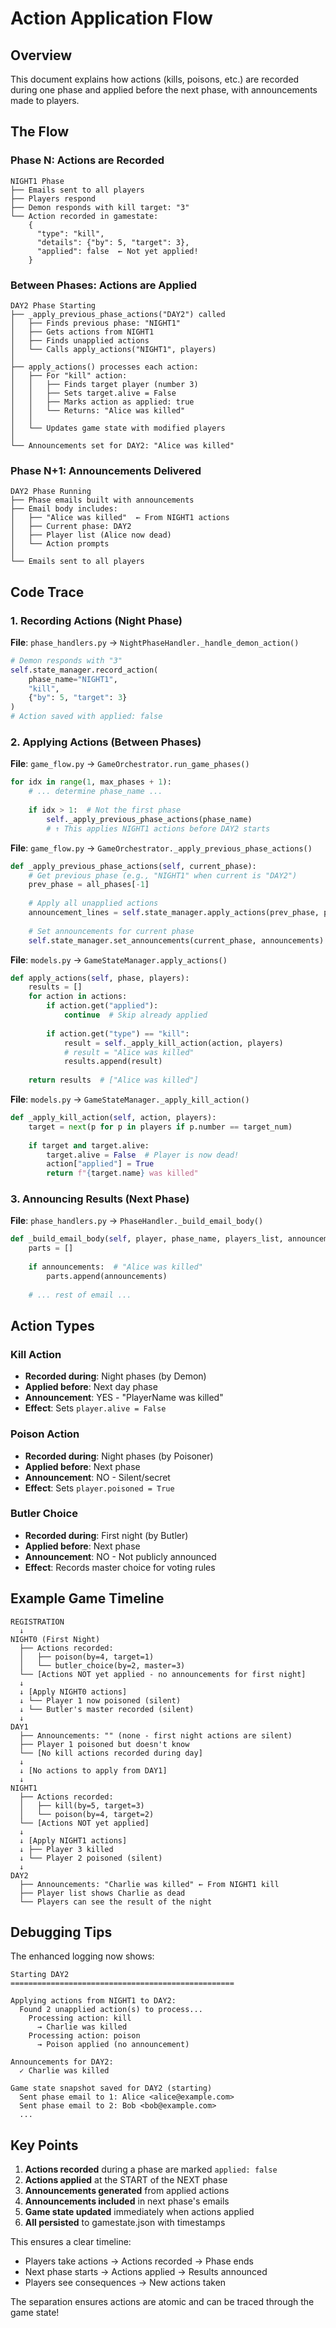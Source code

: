 # Action Application Flow

## Overview
This document explains how actions (kills, poisons, etc.) are recorded during one phase and applied before the next phase, with announcements made to players.

## The Flow

### Phase N: Actions are Recorded

```
NIGHT1 Phase
├── Emails sent to all players
├── Players respond
├── Demon responds with kill target: "3"
└── Action recorded in gamestate:
    {
      "type": "kill",
      "details": {"by": 5, "target": 3},
      "applied": false  ← Not yet applied!
    }
```

### Between Phases: Actions are Applied

```
DAY2 Phase Starting
├── _apply_previous_phase_actions("DAY2") called
│   ├── Finds previous phase: "NIGHT1"
│   ├── Gets actions from NIGHT1
│   ├── Finds unapplied actions
│   └── Calls apply_actions("NIGHT1", players)
│
├── apply_actions() processes each action:
│   ├── For "kill" action:
│   │   ├── Finds target player (number 3)
│   │   ├── Sets target.alive = False
│   │   ├── Marks action as applied: true
│   │   └── Returns: "Alice was killed"
│   │
│   └── Updates game state with modified players
│
└── Announcements set for DAY2: "Alice was killed"
```

### Phase N+1: Announcements Delivered

```
DAY2 Phase Running
├── Phase emails built with announcements
├── Email body includes:
│   ├── "Alice was killed"  ← From NIGHT1 actions
│   ├── Current phase: DAY2
│   ├── Player list (Alice now dead)
│   └── Action prompts
│
└── Emails sent to all players
```

## Code Trace

### 1. Recording Actions (Night Phase)

**File**: `phase_handlers.py` → `NightPhaseHandler._handle_demon_action()`

```python
# Demon responds with "3"
self.state_manager.record_action(
    phase_name="NIGHT1", 
    "kill",
    {"by": 5, "target": 3}
)
# Action saved with applied: false
```

### 2. Applying Actions (Between Phases)

**File**: `game_flow.py` → `GameOrchestrator.run_game_phases()`

```python
for idx in range(1, max_phases + 1):
    # ... determine phase_name ...
    
    if idx > 1:  # Not the first phase
        self._apply_previous_phase_actions(phase_name)
        # ↑ This applies NIGHT1 actions before DAY2 starts
```

**File**: `game_flow.py` → `GameOrchestrator._apply_previous_phase_actions()`

```python
def _apply_previous_phase_actions(self, current_phase):
    # Get previous phase (e.g., "NIGHT1" when current is "DAY2")
    prev_phase = all_phases[-1]
    
    # Apply all unapplied actions
    announcement_lines = self.state_manager.apply_actions(prev_phase, players)
    
    # Set announcements for current phase
    self.state_manager.set_announcements(current_phase, announcements)
```

**File**: `models.py` → `GameStateManager.apply_actions()`

```python
def apply_actions(self, phase, players):
    results = []
    for action in actions:
        if action.get("applied"):
            continue  # Skip already applied
        
        if action.get("type") == "kill":
            result = self._apply_kill_action(action, players)
            # result = "Alice was killed"
            results.append(result)
    
    return results  # ["Alice was killed"]
```

**File**: `models.py` → `GameStateManager._apply_kill_action()`

```python
def _apply_kill_action(self, action, players):
    target = next(p for p in players if p.number == target_num)
    
    if target and target.alive:
        target.alive = False  # Player is now dead!
        action["applied"] = True
        return f"{target.name} was killed"
```

### 3. Announcing Results (Next Phase)

**File**: `phase_handlers.py` → `PhaseHandler._build_email_body()`

```python
def _build_email_body(self, player, phase_name, players_list, announcements):
    parts = []
    
    if announcements:  # "Alice was killed"
        parts.append(announcements)
    
    # ... rest of email ...
```

## Action Types

### Kill Action
- **Recorded during**: Night phases (by Demon)
- **Applied before**: Next day phase
- **Announcement**: YES - "PlayerName was killed"
- **Effect**: Sets `player.alive = False`

### Poison Action
- **Recorded during**: Night phases (by Poisoner)
- **Applied before**: Next phase
- **Announcement**: NO - Silent/secret
- **Effect**: Sets `player.poisoned = True`

### Butler Choice
- **Recorded during**: First night (by Butler)
- **Applied before**: Next phase
- **Announcement**: NO - Not publicly announced
- **Effect**: Records master choice for voting rules

## Example Game Timeline

```
REGISTRATION
  ↓
NIGHT0 (First Night)
  ├── Actions recorded:
  │   ├── poison(by=4, target=1)
  │   └── butler_choice(by=2, master=3)
  └── [Actions NOT yet applied - no announcements for first night]
  ↓
  ↓ [Apply NIGHT0 actions]
  ↓ └── Player 1 now poisoned (silent)
  ↓ └── Butler's master recorded (silent)
  ↓
DAY1
  ├── Announcements: "" (none - first night actions are silent)
  ├── Player 1 poisoned but doesn't know
  └── [No kill actions recorded during day]
  ↓
  ↓ [No actions to apply from DAY1]
  ↓
NIGHT1
  ├── Actions recorded:
  │   ├── kill(by=5, target=3)
  │   └── poison(by=4, target=2)
  └── [Actions NOT yet applied]
  ↓
  ↓ [Apply NIGHT1 actions]
  ↓ ├── Player 3 killed
  ↓ └── Player 2 poisoned (silent)
  ↓
DAY2
  ├── Announcements: "Charlie was killed" ← From NIGHT1 kill
  ├── Player list shows Charlie as dead
  └── Players can see the result of the night
```

## Debugging Tips

The enhanced logging now shows:

```
Starting DAY2
==================================================

Applying actions from NIGHT1 to DAY2:
  Found 2 unapplied action(s) to process...
    Processing action: kill
      → Charlie was killed
    Processing action: poison
      → Poison applied (no announcement)

Announcements for DAY2:
  ✓ Charlie was killed

Game state snapshot saved for DAY2 (starting)
  Sent phase email to 1: Alice <alice@example.com>
  Sent phase email to 2: Bob <bob@example.com>
  ...
```

## Key Points

1. **Actions recorded** during a phase are marked `applied: false`
2. **Actions applied** at the START of the NEXT phase
3. **Announcements generated** from applied actions
4. **Announcements included** in next phase's emails
5. **Game state updated** immediately when actions applied
6. **All persisted** to gamestate.json with timestamps

This ensures a clear timeline: 
- Players take actions → Actions recorded → Phase ends
- Next phase starts → Actions applied → Results announced
- Players see consequences → New actions taken

The separation ensures actions are atomic and can be traced through the game state!
